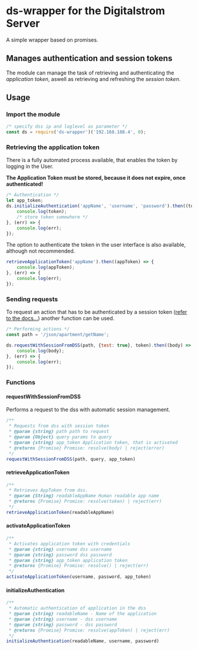 # ds-wrapper for the Digitalstrom Server

A simple wrapper based on promises.

## Manages authentication and session tokens

The module can manage the task of retrieving and authenticating the *application token*, aswell as retrieving and refreshing the *session token*.

## Usage

### Import the module
```js
/* specify dss ip and loglevel as parameter */
const ds = require('ds-wrapper')('192.168.188.4', 0);
```

### Retrieving the application token

There is a fully automated process available, that enables the token by logging in the User.

**The Application Token must be stored, because it does not expire, once authenticated!**

```js
/* Authentication */
let app_token;
ds.initializeAuthentication('appName', 'username', 'password').then((token) => {
    console.log(token);
    /* store token somewhere */
}, (err) => {
    console.log(err);
});
```

The option to authenticate the token in the user interface is also available, although not recommended.

```js
retrieveApplicationToken('appName').then((appToken) => {
    console.log(appToken);
}, (err) => {
    console.log(err);
});
```

### Sending requests

To request an action that has to be authenticated by a session token ([refer to the docs...](http://developer.digitalstrom.org/Architecture/dss-json.pdf)) another function can be used.

```js
/* Performing actions */
const path = '/json/apartment/getName';

ds.requestWithSessionFromDSS(path, {test: true}, token).then((body) => {
    console.log(body);
}, (err) => {
    console.log(err);
});
```

### Functions

#### requestWithSessionFromDSS

Performs a request to the dss with automatic session management.

```js
/**
 * Requests from dss with session token
 * @param {string} path path to request
 * @param {Object} query params to query
 * @param {string} app_token Application token, that is activated
 * @returns {Promise} Promise: resolve(body) | reject(error)
 */
requestWithSessionFromDSS(path, query, app_token)
```

#### retrieveApplicationToken

```js
/**
 * Retrieves AppToken from dss.
 * @param {String} readableAppName Human readable app name
 * @returns {Promise} Promise: resolve(token) | reject(err)
 */
retrieveApplicationToken(readableAppName)
```

#### activateApplicationToken

```js
/**
 * Activates application token with credentials
 * @param {string} username dss username
 * @param {string} password dss password
 * @param {string} app_token application token
 * @returns {Promise} Promise: resolve() | reject(err)
 */
activateApplicationToken(username, password, app_token)
```

#### initializeAuthentication

```js
/**
 * Automatic authentication of application in the dss
 * @param {string} readableName - Name of the application
 * @param {string} username - dss username
 * @param {string} password - dss password
 * @returns {Promise} Promise: resolve(appToken) | reject(err)
 */
initializeAuthentication(readableName, username, password)
```
